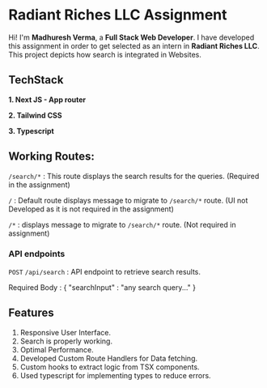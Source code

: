 # Radiant Riches LLC Assignment

Hi! I'm **Madhuresh Verma**, a **Full Stack Web Developer**. I have developed this assignment in order to get selected as an intern in **Radiant Riches LLC**. This project depicts how search is integrated in Websites.

## TechStack

**1. Next JS - App router**

**2. Tailwind CSS**

**3. Typescript**

## Working Routes:

`/search/*` : This route displays the search results for the queries. (Required in the assignment)

`/` : Default route displays message to migrate to `/search/*` route. (UI not Developed as it is not required in the assignment)

`/*` : displays message to migrate to `/search/*` route. (Not required in assignment)

### API endpoints

`POST` `/api/search` : API endpoint to retrieve search results.

Required Body : { "searchInput" : "any search query..." }

## Features

1. Responsive User Interface.
2. Search is properly working.
3. Optimal Performance.
4. Developed Custom Route Handlers for Data fetching.
5. Custom hooks to extract logic from TSX components.
6. Used typescript for implementing types to reduce errors.
